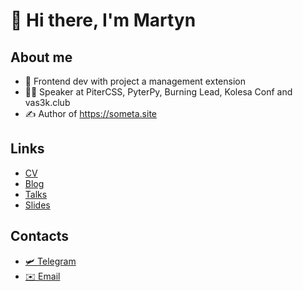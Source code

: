 # 👋 Hi there, I'm Martyn

## About me

- 💪 Frontend dev with project a management extension
- 👩‍🎤 Speaker at PiterCSS, PyterPy, Burning Lead, Kolesa Conf and vas3k.club
- ✍️ Аuthor of <https://someta.site>

## Links

- [CV][cv]
- [Blog][website]
- [Talks][talks]
- [Slides](https://m0rtyn.github.io/slides)

## Contacts

- [🛩 Telegram][telegram]
- [✉️ Email][email]

[website]: https://someta.netlify.app/
[twitter]: https://twitter.com/somartyn
[youtube]: https://www.youtube.com/@m0rtyn
[talks]: https://youtube.com/playlist?list=PLWYGgkgDvA_8q1dTsD0soKIMezctgchVL
[linkedin]: https://linkedin.com/in/m0rtyn
[telegram]: https://t.me/m0rtyn
[cv]: https://m0rtyn.github.io/cv/FE.pdf
[email]: mailto:zogacc@gmail.com
